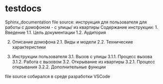 # testdocs
Sphinx_documentation
file source: инструкция для пользователя для работы с домофоном - с улицы/ из квартиры
     Содержание инструкции: 
     1. Введение
      1.1. Цель документации
      1.2. Аудитория

   2. Описание домофона
      2.1. Виды и модели
      2.2. Технические характеристики

   3. Инструкции пользователя
      3.1. Вызов с улицы
         3.1.1. Процесс вызова
         3.1.2. Работа с вызовом
      3.2. Открывание из квартиры
         3.2.1. Процесс открывания
         3.2.2. Дополнительные функции

file source собирался в среде разработки VSCode
